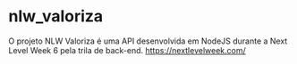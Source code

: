 # nlw_valoriza
O projeto NLW Valoriza é uma API desenvolvida em NodeJS durante a Next Level Week 6 pela trila de back-end. https://nextlevelweek.com/
